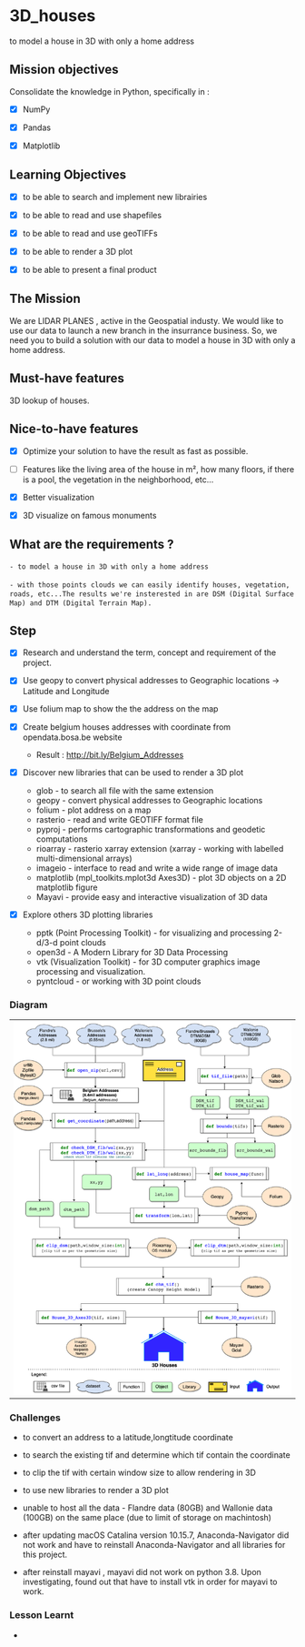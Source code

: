 # 3D_houses

to model a house in 3D with only a home address

## Mission objectives

Consolidate the knowledge in Python, specifically in :

- [X] NumPy
- [X] Pandas
- [X] Matplotlib


## Learning Objectives

- [X] to be able to search and implement new librairies
- [X] to be able to read and use shapefiles
- [X] to be able to read and use geoTIFFs
- [X] to be able to render a 3D plot
- [X] to be able to present a final product


## The Mission

We are LIDAR PLANES , active in the Geospatial industy. We would like to use our data to launch a new branch in the insurrance business. So, we need you to build a solution with our data to model a house in 3D with only a home address.


## Must-have features

3D lookup of houses.


## Nice-to-have features

- [X] Optimize your solution to have the result as fast as possible.
- [ ] Features like the living area of the house in m², how many floors, if there is a pool, the vegetation in the neighborhood, etc...
- [X] Better visualization
- [X] 3D visualize on famous monuments


## What are the requirements ?

	- to model a house in 3D with only a home address

	- with those points clouds we can easily identify houses, vegetation, roads, etc...The results we're insterested in are DSM (Digital Surface Map) and DTM (Digital Terrain Map).

## Step

- [X] Research and understand the term, concept and requirement of the project.

- [X] Use geopy to convert physical addresses to Geographic locations → Latitude and Longitude

- [X] Use folium map to show the the address on the map 

- [X] Create belgium houses addresses with coordinate from opendata.bosa.be website 

	* Result : http://bit.ly/Belgium_Addresses

- [X] Discover new libraries that can be used to render a 3D plot

	* glob - to search all file with the same extension
	* geopy - convert physical addresses to Geographic locations
	* folium - plot address on a map
	* rasterio -  read and write GEOTIFF format file 
	* pyproj - performs cartographic transformations and geodetic computations
	* rioarray - rasterio xarray extension (xarray - working with labelled multi-dimensional arrays)
	* imageio - interface to read and write a wide range of image data
	* matplotlib (mpl_toolkits.mplot3d Axes3D) - plot 3D objects on a 2D matplotlib figure 
	* Mayavi -  provide easy and interactive visualization of 3D data
	
- [X] Explore others 3D plotting libraries 
	* pptk (Point Processing Toolkit) - for visualizing and processing 2-d/3-d point clouds
	* open3d  - A Modern Library for 3D Data Processing
	* vtk (Visualization Toolkit) - for 3D computer graphics image processing and visualization.
	* pyntcloud - or working with 3D point clouds

### Diagram

<table style="width: 100%;" >
<tbody>
<tr>
<td>
<img src="https://github.com/kaiyungtan/3D_houses/blob/main/3.%20Diagram/3D_Houses_Belgium_Diagram_rev4.png">
</td>
</tr>
</tbody>
</table>


### Challenges

* to convert an address to a latitude,longtitude coordinate 

* to search the existing tif and determine which tif contain the coordinate

* to clip the tif with certain window size to allow rendering in 3D  

* to use new libraries to render a 3D plot 

* unable to host all the data - Flandre data (80GB) and Wallonie data (100GB) on the same place (due to limit of storage on machintosh)

* after updating macOS Catalina version 10.15.7, Anaconda-Navigator did not work and have to reinstall Anaconda-Navigator and all libraries for this project.

* after reinstall mayavi , mayavi did not work on python 3.8. Upon investigating, found out that have to install vtk in order for mayavi to work.

### Lesson Learnt

* 






 